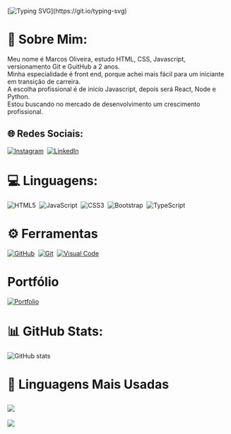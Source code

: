 [![Typing SVG](https://readme-typing-svg.herokuapp.com/?color=0E8AE6&size=35&center=true&vCenter=true&width=1000&lines=Olá,+seja+bem+vindo+ao+meu+perfil!)](https://git.io/typing-svg)

# 💫 Sobre Mim:
Meu nome é Marcos Oliveira, estudo HTML, CSS, Javascript, versionamento Git e GuitHub a 2 anos.<br> 
Minha especialidade é front end, porque achei mais fácil para um iniciante em transição de carreira.<br>
A escolha profissional é de inicío Javascript, depois será React, Node e Python.<br> 
Estou buscando no mercado de desenvolvimento um crescimento profissional.



## 🌐 Redes Sociais:
[![Instagram](https://img.shields.io/badge/Instagram-%23E4405F.svg?logo=Instagram&logoColor=white)](https://www.instagram.com/marcosoliveira_dev/)&nbsp; 
[![LinkedIn](https://img.shields.io/badge/LinkedIn-%230077B5.svg?logo=linkedin&logoColor=white)](https://www.linkedin.com/in/marcosodev)&nbsp;


# 💻 Linguagens:
![HTML5](https://img.shields.io/badge/html5-%23323330.svg?style=for-the-badge&logo=html5&logoColor=30A3DC)&nbsp;
![JavaScript](https://img.shields.io/badge/javascript-%23323330.svg?style=for-the-badge&logo=javascript&logoColor=%23F7DF1E)&nbsp; 
![CSS3](https://img.shields.io/badge/css3-%231572B6.svg?style=for-the-badge&logo=css3&logoColor=white)&nbsp; 
![Bootstrap](https://img.shields.io/badge/bootstrap-%23563D7C.svg?style=for-the-badge&logo=bootstrap&logoColor=white)&nbsp; 
![TypeScript](https://img.shields.io/badge/typescript-%31572B6.svg?style=for-the-badge&logo=typescript&logoColor=white)&nbsp; 

# ⚙️ Ferramentas
[![GitHub](https://img.shields.io/badge/github-%23121011.svg?style=for-the-badge&logo=github&logoColor=30A3DC)](https://docs.github.com/pt)&nbsp;
[![Git](https://img.shields.io/badge/git-%23121011.svg?style=for-the-badge&logo=git&logoColor=E94D5F)](https://git-scm.com/doc)&nbsp;
[![Visual Code](https://img.shields.io/badge/visual_Studio_Code-%23121011.svg?style=for-the-badge&logo=visualStudioCode&logoColor=007ACC)](https://git-scm.com/doc)&nbsp;

#  Portfólio
[![Portfolio](https://img.shields.io/badge/Portfolio-%23000000.svg?style=for-the-badge&logo=firefox&logoColor=#FF7139)](https://portfolio-marcosoliveiradev.netlify.app/)

# 📊 GitHub Stats:
![GitHub stats](https://github-readme-stats.vercel.app/api?username=marcosoliveira253&theme=dark&show_icons=true)


# 🚀 Linguagens Mais Usadas
![](https://github-readme-stats.vercel.app/api/top-langs/?username=marcosoliveira253&theme=chartreuse-dark&hide_border=false&include_all_commits=false&count_private=false&layout=compact)
---
[![](https://visitcount.itsvg.in/api?id=marcosoliveira253&icon=0&color=0)](https://visitcount.itsvg.in)

<!-- Proudly created with GPRM ( https://gprm.itsvg.in ) -->

